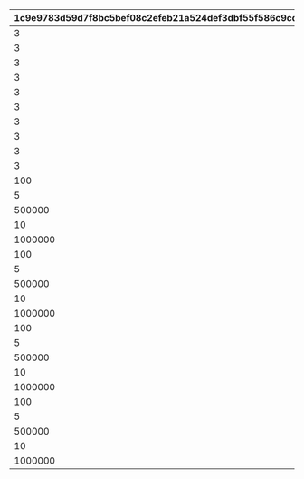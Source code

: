 |1c9e9783d59d7f8bc5bef08c2efeb21a524def3dbf55f586c9cdf01a1a242917|1daf97f948bb4f115abb83d766995f2ef9d7df7fd48959a585b4801a0390e8ad|04c4a3ef58b51d5fffe94be75969e1a167d72d8b1c2aa88a44a6084b0fc4c11b|220dd1fd05308e016058e15e583a418acb0889727ab6de978d36372325e47320|14b90a34e373c94e0a1e25dc19a2d84a48b06063c3b4a96cd25a2dc657fa4a8e|2737f7ce10e1b0425b90752ced08ea5e4a248cc6a54d230ab63dba74333c0592|bb6da8df05d22b12a7ba8f646b5dc916a4a05c25e38da0eb4497c05d4421ecae|bb3a684b0873badaf69814605beaa9f3d2fd5a0e004ce282bd448f6513c3056a|c4328e64776ddcb120af07fb64eddd27e0364a8bfbc1cd75348b87cb69f9c563|03b290fee5934d8a04cac57d2032beb98c6592c9eb6949f190a2e86e4ea1aab1|c2a5aa8b6fa97c50a614f4477f76b0f1b85391a057fac1fc64c5f14b833f68b0|b4ee8de78369ef1371afdb9a660f7f8a5ff3a5451eb6e712762fe8de7b172667|d1fd1dd80e6835dba1b6bd32d37a6fab8d81e5ff32e31ac612a5e11b5e0044a9|e06e416487677828d98414eeb66f1be81066d6858704a2865a019511b95733a4|233e541ef61bbe720d8cf300f2e288b04276febb142003e3d321c8eb612397d6|f0306363f59db87c5f2d6cef922402f295447cba113058724d1aa163bca8b43f|85f82f4cf9c302c873f6593b4fd5c494752442500585058102a3b6c667f36fd5|9fa230fea55540ef3abac5958304008dadaf0d827f1f1c5aa9a80b89a9c20a3b|
| --- | --- | --- | --- | --- | --- | --- | --- | --- | --- | --- | --- | --- | --- | --- | --- | --- | --- |
|3|20004|94002|2|30|12|8|90005|8|1001|100|4|300000|3|91002|1|2|150003|
|3|140001|94002|2|30|12|8|90005|60|1001|150|4|400000|3|91002|2|4|150004|
|3|20004|94002|2|30|12|8|90005|10|1001|150|4|500000|3|91002|3|2|150005|
|3|140001|94002|2|30|12|8|90005|90|1001|200|4|750000|3|91002|4|4|150006|
|3|21951|94002|2|30|12|8|90005|1|1001|200|4|1000000|3|91002|5|2|150007|
|3|20004|94002|2|30|12|8|90005|8|1002|100|4|300000|3|91002|1|2|150003|
|3|140001|94002|2|30|12|8|90005|60|1002|150|4|400000|3|91002|2|4|150004|
|3|20004|94002|2|30|12|8|90005|10|1002|150|4|500000|3|91002|3|2|150005|
|3|140001|94002|2|30|12|8|90005|90|1002|200|4|750000|3|91002|4|4|150006|
|3|21951|94002|2|30|12|8|90005|1|1002|200|4|1000000|3|91002|5|2|150007|
|100|20004|94002|4|100|12|8|150004|8|1003|50|4|300000|3|91002|1|2|150003|
|5|140001|94002|2|50|12|8|90005|60|1003|100|4|400000|3|91002|2|4|150005|
|500000|20004|0|12|50|0|8|94002|10|1003|100|4|0|3|91002|3|2|150006|
|10|140001|94002|2|50|12|8|90005|90|1003|150|4|750000|3|91002|4|4|150007|
|1000000|21951|0|12|50|0|8|94002|1|1003|150|4|0|3|91002|5|2|150008|
|100|20004|94002|4|100|12|8|150004|8|1004|50|4|300000|3|91002|1|2|150003|
|5|140001|94002|2|50|12|8|90005|60|1004|100|4|400000|3|91002|2|4|150005|
|500000|20004|0|12|50|0|8|94002|10|1004|100|4|0|3|91002|3|2|150006|
|10|140001|94002|2|50|12|8|90005|90|1004|150|4|750000|3|91002|4|4|150007|
|1000000|21951|0|12|50|0|8|94002|1|1004|150|4|0|3|91002|5|2|150008|
|100|20004|94002|4|100|12|8|150004|8|1005|50|4|300000|3|91002|1|2|150003|
|5|140001|94002|2|50|12|8|90005|60|1005|100|4|400000|3|91002|2|4|150005|
|500000|20004|0|12|50|0|8|94002|10|1005|100|4|0|3|91002|3|2|150006|
|10|140001|94002|2|50|12|8|90005|90|1005|150|4|750000|3|91002|4|4|150007|
|1000000|21951|0|12|50|0|8|94002|1|1005|150|4|0|3|91002|5|2|150008|
|100|20004|94002|4|100|12|8|150005|8|1006|50|4|300000|3|91002|1|2|150004|
|5|140001|94002|2|50|12|8|90005|60|1006|100|4|400000|3|91002|2|4|150006|
|500000|20004|0|12|50|0|8|94002|10|1006|100|4|0|3|91002|3|2|150007|
|10|140001|94002|2|50|12|8|90005|90|1006|150|4|750000|3|91002|4|4|150008|
|1000000|21951|0|12|50|0|8|94002|1|1006|150|4|0|3|91002|5|2|150009|